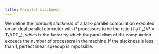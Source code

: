 ```yaml
---
title: Parallel slackness
---
```


We define the *(parallel) slackness* of a task-parallel computation executed on
an ideal parallel computer with $P$ processors to be the ratio $(T_1/T_{\infty})/P = T_1/(PT_{\infty})$, 
which is the factor by which the parallelism of the computation exceeds the number of processors in the machine.
If the slackness is less than 1, perfect linear speedup is impossible.